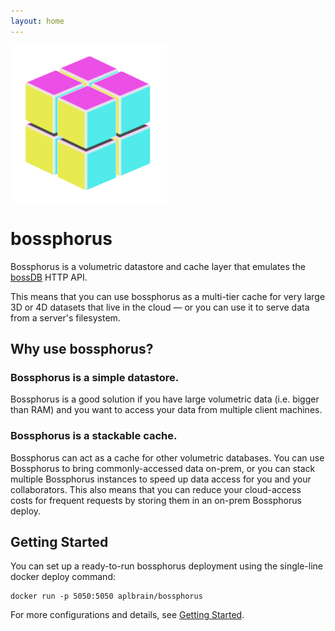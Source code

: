 ```yaml
---
layout: home
---
```


![](img/boss2x2.png)

# bossphorus

Bossphorus is a volumetric datastore and cache layer that emulates the [bossDB](https://bossdb.org) HTTP API.

This means that you can use bossphorus as a multi-tier cache for very large 3D or 4D datasets that live in the cloud — or you can use it to serve data from a server's filesystem.

## Why use bossphorus?

### Bossphorus is a simple datastore.

Bossphorus is a good solution if you have large volumetric data (i.e. bigger than RAM) and you want to access your data from multiple client machines.

### Bossphorus is a stackable cache.

Bossphorus can act as a cache for other volumetric databases. You can use Bossphorus to bring commonly-accessed data on-prem, or you can stack multiple Bossphorus instances to speed up data access for you and your collaborators. This also means that you can reduce your cloud-access costs for frequent requests by storing them in an on-prem Bossphorus deploy.

## Getting Started

You can set up a ready-to-run bossphorus deployment using the single-line docker deploy command:

```shell
docker run -p 5050:5050 aplbrain/bossphorus
```

For more configurations and details, see [Getting Started](start).

